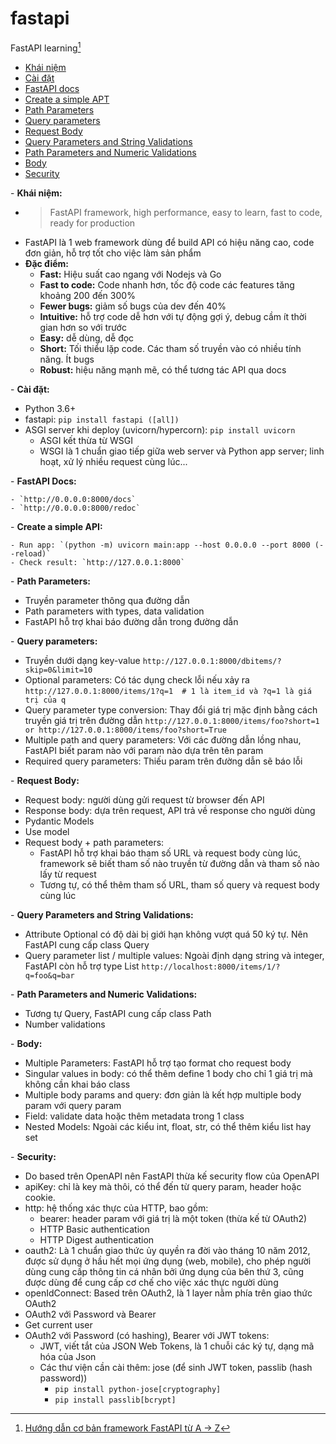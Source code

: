 # fastapi
FastAPI learning[^1]

- [Khái niệm](#khai-niem)
- [Cài đặt](#cai-dat)
- [FastAPI docs](#fastapi-docs)
- [Create a simple APT](#create-api)
- [Path Parameters](#path-params)
- [Query parameters](#query-params)
- [Request Body](#req-body)
- [Query Parameters and String Validations](#string-valid)
- [Path Parameters and Numeric Validations](#numeric-valid)
- [Body](#body)
- [Security](#security)

<a name="khai-niem">- **Khái niệm:**</a>
  - >FastAPI framework, high performance, easy to learn, fast to code, ready for production
  - FastAPI là 1 web framework dùng để build API có hiệu năng cao, code đơn giản, hỗ trợ tốt cho việc làm sản phẩm
- **Đặc điểm:**
  - **Fast:** Hiệu suất cao ngang với Nodejs và Go
  - **Fast to code:** Code nhanh hơn, tốc độ code các features tăng khoảng 200 đến 300%
  - **Fewer bugs:** giảm số bugs của dev đến 40%
  - **Intuitive:**  hỗ trợ code dễ hơn với tự động gợi ý, debug cầm ít thời gian hơn so với trước
  - **Easy:** dễ dùng, dễ đọc
  - **Short:** Tối thiểu lặp code. Các tham số truyền vào có nhiều tính năng. Ít bugs
  - **Robust:** hiệu năng mạnh mẽ, có thể tương tác API qua docs
    
<a name="cai-dat">- **Cài đặt:**</a>
  - Python 3.6+
  - fastapi: `pip install fastapi ([all])`
  - ASGI server khi deploy (uvicorn/hypercorn): `pip install uvicorn`
    - ASGI kết thừa từ WSGI
    - WSGI là 1 chuẩn giao tiếp giữa web server và Python app server; linh hoạt, xử lý nhiều request cùng lúc...
      
<a name="fastapi-docs">- **FastAPI Docs:**</a>

    - `http://0.0.0.0:8000/docs`
    - `http://0.0.0.0:8000/redoc`
    
<a name="create-api">- **Create a simple API:**</a>

    - Run app: `(python -m) uvicorn main:app --host 0.0.0.0 --port 8000 (--reload)`
    - Check result: `http://127.0.0.1:8000`
    
<a name="path-params">- **Path Parameters:**</a>
  - Truyền parameter thông qua đường dẫn
  - Path parameters with types, data validation
  - FastAPI hỗ trợ khai báo đường dẫn trong đường dẫn
    
<a name="query-params">- **Query parameters:**</a>
  - Truyền dưới dạng key-value `http://127.0.0.1:8000/dbitems/?skip=0&limit=10`
  - Optional parameters: Có tác dụng check lỗi nếu xảy ra `http://127.0.0.1:8000/items/1?q=1  # 1 là item_id và ?q=1 là giá trị của q`
  - Query parameter type conversion: Thay đổi giá trị mặc định bằng cách truyền giá trị trên đường dẫn `http://127.0.0.1:8000/items/foo?short=1 or http://127.0.0.1:8000/items/foo?short=True`
  - Multiple path and query parameters: Với các đường dẫn lồng nhau, FastAPI biết param nào với param nào dựa trên tên param
  - Required query parameters: Thiếu param trên đường dẫn sẽ báo lỗi
    
<a name="req-body">- **Request Body:**</a>
  - Request body: người dùng gửi request từ browser đến API
  - Response body: dựa trên request, API trả về response cho người dùng
  - Pydantic Models
  - Use model
  - Request body + path parameters:
    - FastAPI hỗ trợ khai báo tham số URL và request body cùng lúc, framework sẽ biết tham số nào truyền từ đường dẫn và tham số nào lấy từ request
    - Tương tự, có thể thêm tham số URL, tham số query và request body cùng lúc
      
<a name="string-valid">- **Query Parameters and String Validations:**</a>
  - Attribute Optional có độ dài bị giới hạn không vượt quá 50 ký tự. Nên FastAPI cung cấp class Query
  - Query parameter list / multiple values: Ngoài định dạng string và integer, FastAPI còn hỗ trợ type List `http://localhost:8000/items/1/?q=foo&q=bar`
    
<a name="numeric-valid">- **Path Parameters and Numeric Validations:**</a>
  - Tương tự Query, FastAPI cung cấp class Path
  -  Number validations
    
<a name="body">-  **Body:**</a>
   - Multiple Parameters: FastAPI hỗ trợ tạo format cho request body
   - Singular values in body: có thể thêm define 1 body cho chỉ 1 giá trị mà không cần khai báo class
   - Multiple body params and query: đơn giản là kết hợp multiple body param với query param
   - Field: validate data hoặc thêm metadata trong 1 class
   - Nested Models: Ngoài các kiểu int, float, str, có thể thêm kiểu list hay set
     
<a name="security">- **Security:**</a>
  - Do based trên OpenAPI nên FastAPI thừa kế security flow của OpenAPI
  - apiKey: chỉ là key mà thôi, có thể đến từ query param, header hoặc cookie.
  - http: hệ thống xác thực của HTTP, bao gồm:
    - bearer: header param với giá trị là một token (thừa kế từ OAuth2)
    - HTTP Basic authentication
    - HTTP Digest authentication
  - oauth2: Là 1 chuẩn giao thức ủy quyền ra đời vào tháng 10 năm 2012, được sử dụng ở hầu hết mọi ứng dụng (web, mobile), cho phép người dùng cung cấp thông tin cá nhân bởi ứng dụng của bên thứ 3, cũng được dùng để cung cấp cơ chế cho việc xác thực người dùng
  - openIdConnect: Based trên OAuth2, là 1 layer nằm phía trên giao thức OAuth2
  - OAuth2 với Password và Bearer
  - Get current user
  - OAuth2 với Password (có hashing), Bearer với JWT tokens:
    - JWT, viết tắt của JSON Web Tokens, là 1 chuỗi các ký tự, dạng mã hóa của Json
    - Các thư viện cần cài thêm: jose (để sinh JWT token, passlib (hash password))
      - `pip install python-jose[cryptography]`
      - `pip install passlib[bcrypt]`

[^1]: [Hướng dẫn cơ bản framework FastAPI từ A -> Z](https://viblo.asia/p/huong-dan-co-ban-framework-fastapi-tu-a-z-phan-1-V3m5W0oyKO7)
